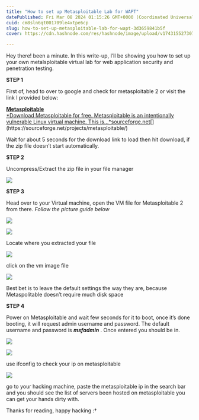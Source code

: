 ```yaml
---
title: "How to set up Metasploitable Lab for WAPT"
datePublished: Fri Mar 08 2024 01:15:26 GMT+0000 (Coordinated Universal Time)
cuid: cm8sln6qt001709le4xtpe6cp
slug: how-to-set-up-metasploitable-lab-for-wapt-3d3659841b5f
cover: https://cdn.hashnode.com/res/hashnode/image/upload/v1743155273070/7f53b5bc-feb6-457a-ba13-3446a1bc6062.jpeg

---
```


Hey there! been a minute. In this write-up, I’ll be showing you how to set up your own metalsploitable virtual lab for web application security and penetration testing.

**STEP 1**

First of, head to over to google and check for metasploitable 2 or visit the link I provided below:

[**Metasploitable**  
*Download Metasploitable for free. Metasploitable is an intentionally vulnerable Linux virtual machine. This is…*sourceforge.net](https://sourceforge.net/projects/metasploitable/ "https://sourceforge.net/projects/metasploitable/")[](https://sourceforge.net/projects/metasploitable/)

Wait for about 5 seconds for the download link to load then hit download, if the zip file doesn’t start automatically.

**STEP 2**

Uncompress/Extract the zip file in your file manager

![](https://cdn.hashnode.com/res/hashnode/image/upload/v1743155260247/fe45c75d-ce92-4423-8170-adc8be1a6006.jpeg)

**STEP 3**

Head over to your Virtual machine, open the VM file for Metasploitable 2 from there. *Follow the picture guide below*

![](https://cdn.hashnode.com/res/hashnode/image/upload/v1743155261764/4acffaf1-77cb-4a92-a1c1-413785be23e6.jpeg)

![](https://cdn.hashnode.com/res/hashnode/image/upload/v1743155263265/900de9eb-ff4e-420e-b88a-789eaa45d9dc.jpeg)

Locate where you extracted your file

![](https://cdn.hashnode.com/res/hashnode/image/upload/v1743155264530/60b942dc-4443-45bb-88fa-1319812dfbb7.jpeg)

click on the vm image file

![](https://cdn.hashnode.com/res/hashnode/image/upload/v1743155266925/1d6a424a-c5bf-44bf-9932-9616336b8f5b.jpeg)

Best bet is to leave the default settings the way they are, because Metaspolitable doesn’t require much disk space

**STEP 4**

Power on Metasploitable and wait few seconds for it to boot, once it’s done booting, it will request admin username and password. The default username and password is ***msfadmin*** . Once entered you should be in.

![](https://cdn.hashnode.com/res/hashnode/image/upload/v1743155268351/5ce2c535-35a7-453b-9e97-e3a64f1dff68.jpeg)

![](https://cdn.hashnode.com/res/hashnode/image/upload/v1743155269664/0cefe47d-c45b-4082-902d-4d2c73fd76fb.jpeg)

use ifconfig to check your ip on metasploitable

![](https://cdn.hashnode.com/res/hashnode/image/upload/v1743155271378/acdbb45d-0d0d-4544-a05b-c3503ad33f23.jpeg)

go to your hacking machine, paste the metasploitable ip in the search bar and you should see the list of servers been hosted on metasploitable you can get your hands dirty with.

Thanks for reading, happy hacking :†